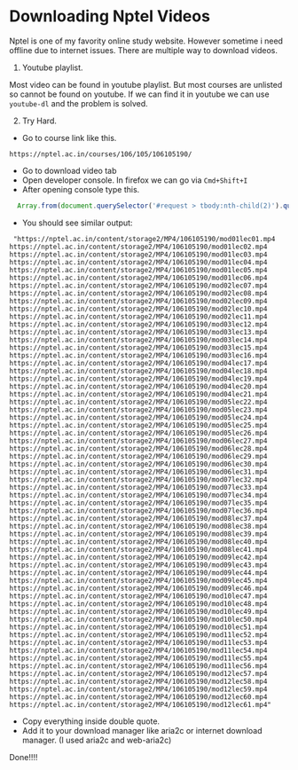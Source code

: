 # Downloading Nptel Videos

Nptel is one of my favority online study website. However sometime i need offline due to internet issues. There are multiple way to download videos.

1. Youtube playlist.

Most video can be found in youtube playlist. But most courses are unlisted so cannot be found on youtube. If we can find it in youtube we can use `youtube-dl` and the problem is solved.

2. Try Hard.

- Go to course link like this.
```
https://nptel.ac.in/courses/106/105/106105190/
```
- Go to download video tab
- Open developer console. In firefox we can go via `Cmd+Shift+I`
- After opening console type this.
```js
  Array.from(document.querySelector('#request > tbody:nth-child(2)').querySelectorAll('a')).map(v=>v.href).join('\n')
```
- You should see similar output:
```
 "https://nptel.ac.in/content/storage2/MP4/106105190/mod01lec01.mp4
https://nptel.ac.in/content/storage2/MP4/106105190/mod01lec02.mp4
https://nptel.ac.in/content/storage2/MP4/106105190/mod01lec03.mp4
https://nptel.ac.in/content/storage2/MP4/106105190/mod01lec04.mp4
https://nptel.ac.in/content/storage2/MP4/106105190/mod01lec05.mp4
https://nptel.ac.in/content/storage2/MP4/106105190/mod01lec06.mp4
https://nptel.ac.in/content/storage2/MP4/106105190/mod02lec07.mp4
https://nptel.ac.in/content/storage2/MP4/106105190/mod02lec08.mp4
https://nptel.ac.in/content/storage2/MP4/106105190/mod02lec09.mp4
https://nptel.ac.in/content/storage2/MP4/106105190/mod02lec10.mp4
https://nptel.ac.in/content/storage2/MP4/106105190/mod02lec11.mp4
https://nptel.ac.in/content/storage2/MP4/106105190/mod03lec12.mp4
https://nptel.ac.in/content/storage2/MP4/106105190/mod03lec13.mp4
https://nptel.ac.in/content/storage2/MP4/106105190/mod03lec14.mp4
https://nptel.ac.in/content/storage2/MP4/106105190/mod03lec15.mp4
https://nptel.ac.in/content/storage2/MP4/106105190/mod03lec16.mp4
https://nptel.ac.in/content/storage2/MP4/106105190/mod04lec17.mp4
https://nptel.ac.in/content/storage2/MP4/106105190/mod04lec18.mp4
https://nptel.ac.in/content/storage2/MP4/106105190/mod04lec19.mp4
https://nptel.ac.in/content/storage2/MP4/106105190/mod04lec20.mp4
https://nptel.ac.in/content/storage2/MP4/106105190/mod04lec21.mp4
https://nptel.ac.in/content/storage2/MP4/106105190/mod05lec22.mp4
https://nptel.ac.in/content/storage2/MP4/106105190/mod05lec23.mp4
https://nptel.ac.in/content/storage2/MP4/106105190/mod05lec24.mp4
https://nptel.ac.in/content/storage2/MP4/106105190/mod05lec25.mp4
https://nptel.ac.in/content/storage2/MP4/106105190/mod05lec26.mp4
https://nptel.ac.in/content/storage2/MP4/106105190/mod06lec27.mp4
https://nptel.ac.in/content/storage2/MP4/106105190/mod06lec28.mp4
https://nptel.ac.in/content/storage2/MP4/106105190/mod06lec29.mp4
https://nptel.ac.in/content/storage2/MP4/106105190/mod06lec30.mp4
https://nptel.ac.in/content/storage2/MP4/106105190/mod06lec31.mp4
https://nptel.ac.in/content/storage2/MP4/106105190/mod07lec32.mp4
https://nptel.ac.in/content/storage2/MP4/106105190/mod07lec33.mp4
https://nptel.ac.in/content/storage2/MP4/106105190/mod07lec34.mp4
https://nptel.ac.in/content/storage2/MP4/106105190/mod07lec35.mp4
https://nptel.ac.in/content/storage2/MP4/106105190/mod07lec36.mp4
https://nptel.ac.in/content/storage2/MP4/106105190/mod08lec37.mp4
https://nptel.ac.in/content/storage2/MP4/106105190/mod08lec38.mp4
https://nptel.ac.in/content/storage2/MP4/106105190/mod08lec39.mp4
https://nptel.ac.in/content/storage2/MP4/106105190/mod08lec40.mp4
https://nptel.ac.in/content/storage2/MP4/106105190/mod08lec41.mp4
https://nptel.ac.in/content/storage2/MP4/106105190/mod09lec42.mp4
https://nptel.ac.in/content/storage2/MP4/106105190/mod09lec43.mp4
https://nptel.ac.in/content/storage2/MP4/106105190/mod09lec44.mp4
https://nptel.ac.in/content/storage2/MP4/106105190/mod09lec45.mp4
https://nptel.ac.in/content/storage2/MP4/106105190/mod09lec46.mp4
https://nptel.ac.in/content/storage2/MP4/106105190/mod10lec47.mp4
https://nptel.ac.in/content/storage2/MP4/106105190/mod10lec48.mp4
https://nptel.ac.in/content/storage2/MP4/106105190/mod10lec49.mp4
https://nptel.ac.in/content/storage2/MP4/106105190/mod10lec50.mp4
https://nptel.ac.in/content/storage2/MP4/106105190/mod10lec51.mp4
https://nptel.ac.in/content/storage2/MP4/106105190/mod11lec52.mp4
https://nptel.ac.in/content/storage2/MP4/106105190/mod11lec53.mp4
https://nptel.ac.in/content/storage2/MP4/106105190/mod11lec54.mp4
https://nptel.ac.in/content/storage2/MP4/106105190/mod11lec55.mp4
https://nptel.ac.in/content/storage2/MP4/106105190/mod11lec56.mp4
https://nptel.ac.in/content/storage2/MP4/106105190/mod12lec57.mp4
https://nptel.ac.in/content/storage2/MP4/106105190/mod12lec58.mp4
https://nptel.ac.in/content/storage2/MP4/106105190/mod12lec59.mp4
https://nptel.ac.in/content/storage2/MP4/106105190/mod12lec60.mp4
https://nptel.ac.in/content/storage2/MP4/106105190/mod12lec61.mp4"
```
- Copy everything inside double quote.
- Add it to your download manager like aria2c or internet download manager. (I used aria2c and web-aria2c)

Done!!!!
